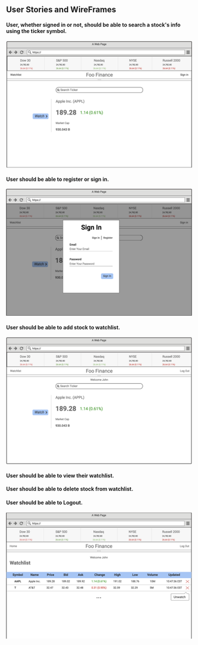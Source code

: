 ## User Stories and WireFrames
#### User, whether signed in or not, should be able to search a stock's info using the ticker symbol.
![alt homepage](image/homepage.png)
#### User should be able to register or sign in.
![alt homepage](image/signin-signup.png)
#### User should be able to add stock to watchlist.
![alt homepage](image/loggedin.png)
#### User should be able to view their watchlist.
#### User should be able to delete stock from watchlist.
#### User should be able to Logout.
![alt homepage](image/watchlist.png)